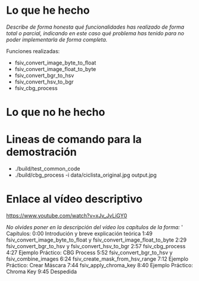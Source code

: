 # Lo que he hecho

_Describe de forma honesta qué funcionalidades has realizado de forma total o parcial, indicando en este caso qué problema has tenido para no poder implementarla de forma completa._

Funciones realizadas:
- fsiv_convert_image_byte_to_float
- fsiv_convert_image_float_to_byte
- fsiv_convert_bgr_to_hsv
- fsiv_convert_hsv_to_bgr
- fsiv_cbg_process

# Lo que no he hecho

# Lineas de comando para la demostración
- ./build/test_common_code
- ./build/cbg_process -i data/ciclista_original.jpg output.jpg


# Enlace al vídeo descriptivo
https://www.youtube.com/watch?v=xJv_JvLiGY0

_No olvides poner en la descripción del vídeo los capítulos de la forma:_
'
Capítulos:
0:00 Introdución y breve explicación teórica
1:49 fsiv_convert_image_byte_to_float y fsiv_convert_image_float_to_byte
2:29 fsiv_convert_bgr_to_hsv y fsiv_convert_hsv_to_bgr
2:57 fsiv_cbg_process
4:27 Ejemplo Práctico: CBG Process
5:52 fsiv_convert_bgr_to_hsv y fsiv_combine_images
6:24 fsiv_create_mask_from_hsv_range
7:12 Ejemplo Práctico: Crear Máscara
7:44 fsiv_apply_chroma_key
8:40 Ejemplo Práctico: Chroma Key
9:45 Despedida

